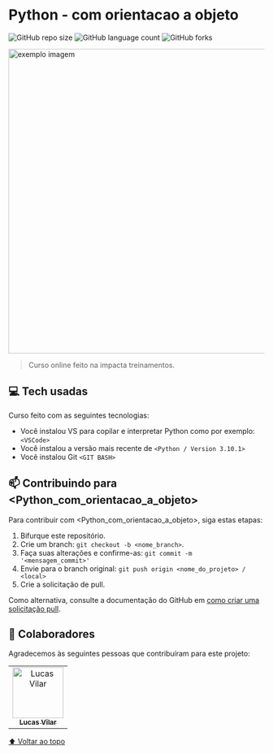 # Python - com orientacao a objeto

<!---Esses são exemplos. Veja https://shields.io para outras pessoas ou para personalizar este conjunto de escudos. Você pode querer incluir dependências, status do projeto e informações de licença aqui--->

![GitHub repo size](https://img.shields.io/github/repo-size/iuricode/README-template?style=for-the-badge)
![GitHub language count](https://img.shields.io/github/languages/count/iuricode/README-template?style=for-the-badge)
![GitHub forks](https://img.shields.io/github/forks/iuricode/README-template?style=for-the-badge)

<img width="600" src="https://static-cdn.myedools.com/org-6352%2Fschool-6353%2F0620a955716ebe7ce2cf494ac59b8b92%2FYour+Way+-+Desenvolvimento.png" alt="exemplo imagem">

> Curso online feito na impacta treinamentos.

## 💻 Tech usadas

Curso feito com as seguintes tecnologias:
<!---Estes são apenas requisitos de exemplo. Adicionar, duplicar ou remover conforme necessário--->
* Você instalou VS para copilar e interpretar Python como por exemplo: `<VSCode>`
* Você instalou a versão mais recente de `<Python / Version 3.10.1>`
* Você instalou Git `<GIT BASH>`


## 📫 Contribuindo para <Python_com_orientacao_a_objeto>
<!---Se o seu README for longo ou se você tiver algum processo ou etapas específicas que deseja que os contribuidores sigam, considere a criação de um arquivo CONTRIBUTING.md separado--->
Para contribuir com <Python_com_orientacao_a_objeto>, siga estas etapas:

1. Bifurque este repositório.
2. Crie um branch: `git checkout -b <nome_branch>`.
3. Faça suas alterações e confirme-as: `git commit -m '<mensagem_commit>'`
4. Envie para o branch original: `git push origin <nome_do_projeto> / <local>`
5. Crie a solicitação de pull.

Como alternativa, consulte a documentação do GitHub em [como criar uma solicitação pull](https://help.github.com/en/github/collaborating-with-issues-and-pull-requests/creating-a-pull-request).

## 🤝 Colaboradores

Agradecemos às seguintes pessoas que contribuíram para este projeto:

<table>
  <tr>
    <td align="center">
      <a href="#">
        <img src="https://avatars.githubusercontent.com/u/90861563" width="100px;" alt="Lucas Vilar"/><br>
        <sub>
          <b>Lucas Vilar</b>
        </sub>
      </a>
    </td>
  </tr>
</table>


[⬆ Voltar ao topo](#)<br>
